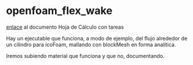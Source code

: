 # openfoam_flex_wake
[enlace](https://docs.google.com/spreadsheets/d/1cr_1kGXjrOXcMKimNiNNoiAbrig7LSJ_f0j2iB0KznI/edit#gid=1606875311) al documento Hoja de Cálculo con tareas

Hay un ejecutable que funciona, a modo de ejemplo, del flujo alrededor de un cilindro para icoFoam, mallando con blockMesh en forma analítica.

Iremos subiendo material que funciona y que no, documentando.
